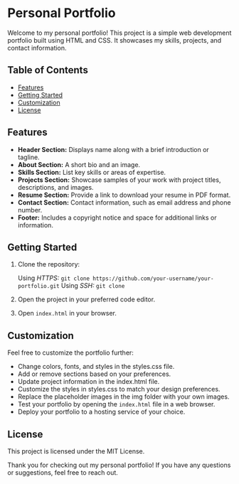 # Personal Portfolio

Welcome to my personal portfolio! This project is a simple web development portfolio built using HTML and CSS. It showcases my skills, projects, and contact information.

## Table of Contents
- [Features](#features)
- [Getting Started](#getting-started)
- [Customization](#customization)
- [License](#license)

## Features

- **Header Section:** Displays name along with a brief introduction or tagline.
- **About Section:** A short bio and an image.
- **Skills Section:** List key skills or areas of expertise.
- **Projects Section:** Showcase samples of your work with project titles, descriptions, and images.
- **Resume Section:** Provide a link to download your resume in PDF format.
- **Contact Section:** Contact information, such as email address and phone number.
- **Footer:** Includes a copyright notice and space for additional links or information.

## Getting Started

1. Clone the repository:

   Using *HTTPS:* `git clone https://github.com/your-username/your-portfolio.git`
   Using *SSH:* `git clone`

2. Open the project in your preferred code editor.

3. Open `index.html` in your browser.

## Customization
Feel free to customize the portfolio further:

- Change colors, fonts, and styles in the styles.css file.
- Add or remove sections based on your preferences.
- Update project information in the index.html file.
- Customize the styles in styles.css to match your design preferences.
- Replace the placeholder images in the img folder with your own images.
- Test your portfolio by opening the `index.html` file in a web browser.
- Deploy your portfolio to a hosting service of your choice.

## License
This project is licensed under the MIT License.

Thank you for checking out my personal portfolio! If you have any questions or suggestions, feel free to reach out.
